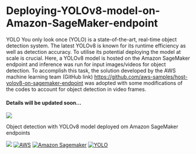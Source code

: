 # Deploying-YOLOv8-model-on-Amazon-SageMaker-endpoint
YOLO You only look once (YOLO) is a state-of-the-art, real-time object detection system. The latest YOLOv8 is  known for its runtime efficiency as well as detection accuracy. To utilise its potential deploying the 
model at scale is crucial. Here, a YOLOv8 model is hosted on the Amazon SageMaker endpoint and inference was run for input images/videos for object detection. To accomplish this task, the solution developed by the 
AWS machine learning team (GitHub link) https://github.com/aws-samples/host-yolov8-on-sagemaker-endpoint was adopted with some modifications of the codes to account for object detection in video frames. 

#### Details will be updated soon...

<img src="images/highway1-detect3.gif?raw=true"/> 

Object detection with YOLOv8 model deployed om Amazon SageMaker endpoints

[![](https://img.shields.io/badge/Python-white?logo=Python)](#) [![AWS](https://img.shields.io/badge/AWS-Cloud-blue?logo=amazon-aws)](https://aws.amazon.com/)  [![Amazon Sagemaker](https://img.shields.io/badge/Amazon-Sagemaker-orange?logo=amazon-aws)](https://aws.amazon.com/sagemaker/) [![YOLO](https://img.shields.io/badge/YOLO-Object%20Detection-blue)](https://github.com/AlexeyAB/darknet)



